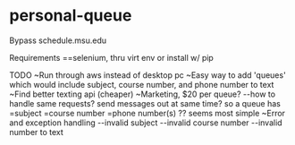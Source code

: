 # personal-queue
Bypass schedule.msu.edu

Requirements
==selenium, thru virt env or install w/ pip

TODO
~Run through aws instead of desktop pc
~Easy way to add 'queues' which would include subject, course number, and phone number to text
~Find better texting api (cheaper)
~Marketing, $20 per queue?
 --how to handle same requests? send messages out at same time? so a queue has
                                                                  =subject
                                                                  =course number
                                                                  =phone number(s)
                                                                  ?? seems most simple
~Error and exception handling
  --invalid subject
  --invalid course number
  --invalid number to text

